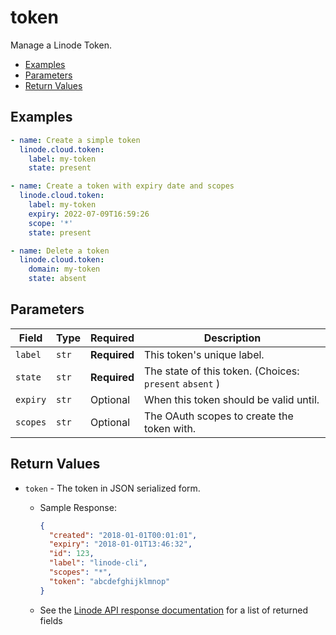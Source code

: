 # token

Manage a Linode Token.


- [Examples](#examples)
- [Parameters](#parameters)
- [Return Values](#return-values)

## Examples

```yaml
- name: Create a simple token 
  linode.cloud.token:
    label: my-token
    state: present
```

```yaml
- name: Create a token with expiry date and scopes 
  linode.cloud.token:
    label: my-token
    expiry: 2022-07-09T16:59:26
    scope: '*'
    state: present
```

```yaml
- name: Delete a token
  linode.cloud.token:
    domain: my-token
    state: absent
```










## Parameters

| Field     | Type | Required | Description                                                                  |
|-----------|------|----------|------------------------------------------------------------------------------|
| `label` | `str` | **Required** | This token's unique label.   |
| `state` | `str` | **Required** | The state of this token.  (Choices:  `present`  `absent` ) |
| `expiry` | `str` | Optional | When this token should be valid until.   |
| `scopes` | `str` | Optional | The OAuth scopes to create the token with.   |






## Return Values

- `token` - The token in JSON serialized form.

    - Sample Response:
        ```json
        {
          "created": "2018-01-01T00:01:01",
          "expiry": "2018-01-01T13:46:32",
          "id": 123,
          "label": "linode-cli",
          "scopes": "*",
          "token": "abcdefghijklmnop"
        }
        ```
    - See the [Linode API response documentation](https://www.linode.com/docs/api/profile/#personal-access-token-create__responses) for a list of returned fields


